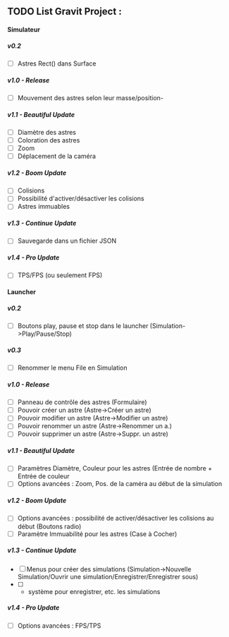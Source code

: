 
## TODO List Gravit Project :
#### Simulateur
##### v0.2
- [ ] Astres Rect() dans Surface
##### v1.0 - Release
- [ ] Mouvement des astres selon leur masse/position-
##### v1.1 - Beautiful Update
- [ ] Diamètre des astres
- [ ] Coloration des astres
- [ ] Zoom
- [ ] Déplacement de la caméra
##### v1.2 - Boom Update 
- [ ] Colisions
- [ ] Possibilité d'activer/désactiver les colisions
- [ ] Astres immuables
##### v1.3 - Continue Update
- [ ] Sauvegarde dans un fichier JSON
##### v1.4 - Pro Update
- [ ] TPS/FPS (ou seulement FPS)
#### Launcher
##### v0.2
- [ ] Boutons play, pause et stop dans le launcher (Simulation->Play/Pause/Stop)
##### v0.3
- [ ] Renommer le menu File en Simulation
##### v1.0 - Release
- [ ] Panneau de contrôle des astres (Formulaire)
- [ ] Pouvoir créer un astre (Astre->Créer un astre)
- [ ] Pouvoir modifier un astre (Astre->Modifier un astre)
- [ ] Pouvoir renommer un astre (Astre->Renommer un a.)
- [ ] Pouvoir supprimer un astre (Astre->Suppr. un astre)
##### v1.1 - Beautiful Update
- [ ] Paramètres Diamètre, Couleur pour les astres (Entrée de nombre + Entrée de couleur
- [ ] Options avancées : Zoom, Pos. de la caméra au début de la simulation
##### v1.2 - Boom Update
- [ ] Options avancées : possibilité de activer/désactiver les colisions au début (Boutons radio)
- [ ] Paramètre Immuabilité pour les astres (Case à Cocher)
##### v1.3 - Continue Update
- [ ] Menus pour créer des simulations (Simulation->Nouvelle Simulation/Ouvrir une simulation/Enregistrer/Enregistrer sous) 
- [ ] + système pour enregistrer, etc. les simulations
##### v1.4 - Pro Update
- [ ] Options avancées : FPS/TPS
